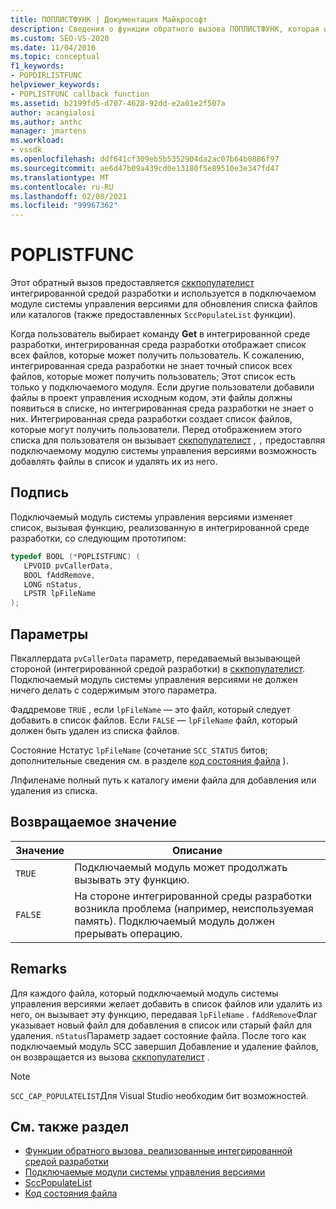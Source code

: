 ```yaml
---
title: ПОПЛИСТФУНК | Документация Майкрософт
description: Сведения о функции обратного вызова ПОПЛИСТФУНК, которая используется подключаемым модулем системы управления версиями для обновления списка файлов или каталогов.
ms.custom: SEO-VS-2020
ms.date: 11/04/2016
ms.topic: conceptual
f1_keywords:
- POPDIRLISTFUNC
helpviewer_keywords:
- POPLISTFUNC callback function
ms.assetid: b2199fd5-d707-4628-92dd-e2a01e2f507a
author: acangialosi
ms.author: anthc
manager: jmartens
ms.workload:
- vssdk
ms.openlocfilehash: ddf641cf309eb5b5352904da2ac07b64b0886f97
ms.sourcegitcommit: ae6d47b09a439cd0e13180f5e89510e3e347fd47
ms.translationtype: MT
ms.contentlocale: ru-RU
ms.lasthandoff: 02/08/2021
ms.locfileid: "99967362"
---
```

# <a name="poplistfunc"></a>POPLISTFUNC
Этот обратный вызов предоставляется [сккпопулателист](../extensibility/sccpopulatelist-function.md) интегрированной средой разработки и используется в подключаемом модуле системы управления версиями для обновления списка файлов или каталогов (также предоставленных `SccPopulateList` функции).

 Когда пользователь выбирает команду **Get** в интегрированной среде разработки, интегрированная среда разработки отображает список всех файлов, которые может получить пользователь. К сожалению, интегрированная среда разработки не знает точный список всех файлов, которые может получить пользователь; Этот список есть только у подключаемого модуля. Если другие пользователи добавили файлы в проект управления исходным кодом, эти файлы должны появиться в списке, но интегрированная среда разработки не знает о них. Интегрированная среда разработки создает список файлов, которые могут получить пользователи. Перед отображением этого списка для пользователя он вызывает [сккпопулателист](../extensibility/sccpopulatelist-function.md) , `,` предоставляя подключаемому модулю системы управления версиями возможность добавлять файлы в список и удалять их из него.

## <a name="signature"></a>Подпись
 Подключаемый модуль системы управления версиями изменяет список, вызывая функцию, реализованную в интегрированной среде разработки, со следующим прототипом:

```cpp
typedef BOOL (*POPLISTFUNC) (
   LPVOID pvCallerData,
   BOOL fAddRemove,
   LONG nStatus,
   LPSTR lpFileName
);
```

## <a name="parameters"></a>Параметры
 Пвкаллердата `pvCallerData` параметр, передаваемый вызывающей стороной (интегрированной средой разработки) в [сккпопулателист](../extensibility/sccpopulatelist-function.md). Подключаемый модуль системы управления версиями не должен ничего делать с содержимым этого параметра.

 Фаддремове `TRUE` , если `lpFileName` — это файл, который следует добавить в список файлов. Если `FALSE` — `lpFileName` файл, который должен быть удален из списка файлов.

 Состояние Нстатус `lpFileName` (сочетание `SCC_STATUS` битов; дополнительные сведения см. в разделе [код состояния файла](../extensibility/file-status-code-enumerator.md) ).

 Лпфиленаме полный путь к каталогу имени файла для добавления или удаления из списка.

## <a name="return-value"></a>Возвращаемое значение

|Значение|Описание|
|-----------|-----------------|
|`TRUE`|Подключаемый модуль может продолжать вызывать эту функцию.|
|`FALSE`|На стороне интегрированной среды разработки возникла проблема (например, неиспользуемая память). Подключаемый модуль должен прерывать операцию.|

## <a name="remarks"></a>Remarks
 Для каждого файла, который подключаемый модуль системы управления версиями желает добавить в список файлов или удалить из него, он вызывает эту функцию, передавая `lpFileName` . `fAddRemove`Флаг указывает новый файл для добавления в список или старый файл для удаления. `nStatus`Параметр задает состояние файла. После того как подключаемый модуль SCC завершил Добавление и удаление файлов, он возвращается из вызова [сккпопулателист](../extensibility/sccpopulatelist-function.md) .

> [!NOTE]
> `SCC_CAP_POPULATELIST`Для Visual Studio необходим бит возможностей.

## <a name="see-also"></a>См. также раздел
- [Функции обратного вызова, реализованные интегрированной средой разработки](../extensibility/callback-functions-implemented-by-the-ide.md)
- [Подключаемые модули системы управления версиями](../extensibility/source-control-plug-ins.md)
- [SccPopulateList](../extensibility/sccpopulatelist-function.md)
- [Код состояния файла](../extensibility/file-status-code-enumerator.md)
